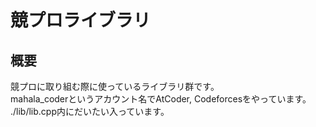 # 競プロライブラリ  
## 概要  
競プロに取り組む際に使っているライブラリ群です。  
mahala_coderというアカウント名でAtCoder, Codeforcesをやっています。  
./lib/lib.cpp内にだいたい入っています。
